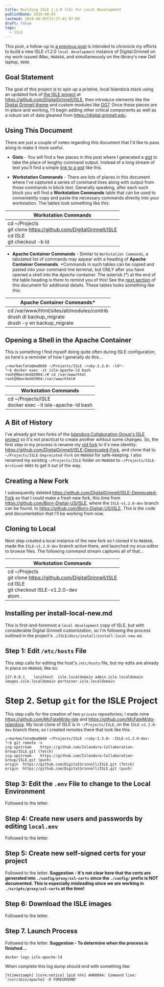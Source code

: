 ```yaml
---
title: Building ISLE 1.2.0 (ld) for Local Development
publishDate: 2019-08-05
lastmod: 2019-08-05T13:27:41-07:00
draft: false
tags:
  - ISLE
---
```


This post, a follow-up to [a previous post](https://static.grinnell.edu/blogs/McFateM/posts/021-rebuilding-isle-ld/) is intended to chronicle my efforts to build a new ISLE v1.2.0 `local development` instance of Digital.Grinnell on my work-issued iMac, `MA8660`, and simultaneously on the library's new Dell laptop, `9890`.  

## Goal Statement
The goal of this project is to spin up a pristine, local Islandora stack using an updated fork of [the ISLE project](https://github.com/Islandora-Collaboration-Group/ISLE) at https://github.com/DigitalGrinnell/ISLE, then introduce elements like the [Digital Grinnell theme](https://github.com/DigitalGrinnell/digital_grinnell_theme) and custom modules like [DG7](https://github.com/DigitalGrinnell/dg7).  Once these pieces are in-place and working, I'll begin adding other critical components as well as a robust set of data gleaned from https://digital.grinnell.edu.

## Using This Document
There are just a couple of notes regarding this document that I'd like to pass along to make it more useful.

  - **Gists** - You will find a few places in this post where I generated a [gist](https://help.github.com/en/articles/creating-gists) to take the place of lengthy command output.  Instead of a long stream of text you'll find a simple [link to a gist](https://gist.github.com/McFateM/98d09fdcc29f88ac88bf7b3cbfb8324d) like this.

  - **Workstation Commands** - There are lots of places in this document where I've captured a series of command lines along with output from those commands in block text.  Generally speaking, after each such block you will find a **Workstation Commands** table that can be used to conveniently copy and paste the necessary commands directly into your workstation. The tables look something like this:

| Workstation Commands |
| --- |
| cd ~/Projects <br/> git clone https://github.com/DigitalGrinnell/ISLE <br/> cd ISLE <br/> git checkout -b ld |

  - **Apache Container Commands** - Similar to `Workstation Commands`, a tabulated list of commands may appear with a heading of **Apache Container Commands**. \*Commands in such tables can be copied and pasted into your command line terminal, but ONLY after you have opened a shell into the _Apache_ container. The asterisk (\*) at the end of the table heading is there to remind you of this! See the [next section](#opening-a-shell-in-the-apache-container) of this document for additional details. These tables looks something like this:

| Apache Container Commands* |
| --- |
| cd /var/www/html/sites/all/modules/contrib <br/> drush dl backup_migrate <br/> drush -y en backup_migrate |

## Opening a Shell in the Apache Container
This is something I find myself doing quite often during ISLE configuration, so here's a reminder of how I generally do this...
```
╭─markmcfate@ma8660 ~/Projects/ISLE ‹ruby-2.3.0› ‹ld*›
╰─$ docker exec -it isle-apache-ld bash
root@9bec4edd3964:/# cd /var/www/html
root@9bec4edd3964:/var/www/html#
```
| Workstation Commands |
| --- |
| cd ~/Projects/ISLE <br/> docker exec -it isle-apache-ld bash |

## A Bit of History
I've already got two forks of the [Islandora Collaboration Group's ISLE project](https://github.com/Islandora-Collaboration-Group/ISLE) so it's not practical to create another wihtout some changes.  So, the first step in my process is rename my [old fork](https://github.com/DigitalGrinnell/ISLE) to it's new identity: https://github.com/DigitalGrinnell/ISLE-Deprecated-Fork, and clone that to `~/Projects/ISLE-Deprecated-Fork` on `MA8660` for safe-keeping.  I also renamed my existing `~/Projects/ISLE` folder on `MA8660` to `~/Projects/ISLE-Archived-0805` to get it out of the way.

## Creating a New Fork
I subsequently deleted https://github.com/DigitalGrinnell/ISLE-Deprecated-Fork so that I could make a fresh new fork, this time from https://github.com/Born-Digital-US/ISLE, where the `ISLE-v1.2.0-dev` branch can be found, to https://github.com/Born-Digital-US/ISLE.  This is the code and documentation that I'll be working from now.

## Cloning to Local
Next step created a local instance of the new fork so I cloned it to `MA8660`, made the `ISLE-v1.2.0-dev` branch active there, and launched my `Atom` editor to browse files. The following command stream captures all of that...

| Workstation Commands |
| --- |
| cd ~/Projects <br/> git clone https://github.com/DigitalGrinnell/ISLE <br/> cd ISLE <br/> git checkout ISLE-v1.2.0-dev <br/> atom . |

## Installing per install-local-new.md
This is first-and-foremost a `local development` copy of ISLE, but with considerable Digital Grinnell customization, so I'm following the process outlined in the project's `./ISLE/docs/install/install-local-new.md`.

## Step 1: Edit `/etc/hosts` File
This step calls for editing the host's `/etc/hosts` file, but my edits are already in place on `MA8660`, like so:
```
127.0.0.1    localhost  isle.localdomain admin.isle.localdomain images.isle.localdomain portainer.isle.localdomain
```

# Step 2. Setup `git` for the ISLE Project
This step calls for the creation of two `private` repositories; I made mine https://github.com/McFateM/dg-isle and https://github.com/McFateM/dg-islandora.  My local clone of ISLE is in `~/Projects/ISLE`, on the `ISLE-v1.2.0-dev` branch there, so I created remotes there that look like this:

```
╭─markmcfate@ma8660 ~/Projects/ISLE ‹ruby-2.3.0› ‹ISLE-v1.2.0-dev›
╰─$ git remote -v
icg-upstream	https://github.com/Islandora-Collaboration-Group/ISLE.git (fetch)
icg-upstream	https://github.com/Islandora-Collaboration-Group/ISLE.git (push)
origin	https://github.com/DigitalGrinnell/ISLE.git (fetch)
origin	https://github.com/DigitalGrinnell/ISLE.git (push)
```

## Step 3: Edit the `.env` File to change to the Local Environment
Followed to the letter.

## Step 4: Create new users and passwords by editing `local.env`
Followed to the letter.

## Step 5: Create new self-signed certs for your project
Followed to the letter.  **Suggestion - It's not clear here that the certs are generated into `./config/proxy/ssl-certs` since the `./config/` prefix is NOT documented.  This is especially misleading since we are working in `./scripts/proxy/ssl-certs` at the time!**

## Step 6: Download the ISLE images
Followed to the letter.

## Step 7. Launch Process
Followed to the letter.  **Suggestion - To determine when the process is finished...**
```
docker logs isle-apache-ld
```
When complete this log dump should end with something like:
```
[%timestamp%] [core:notice] [pid %%%] AH00094: Command line: '/usr/sbin/apache2 -D FOREGROUND'
```

<!-- This is the end of the NEW document.  What follows is from the old document...

I typically use the following command stream to clean up any Docker cruft before I begin anew.  Note: Uncomment the third line ONLY if you want to delete images and download new ones.  If you do, be patient, it could take several minutes depending on connection speed.

| Workstation Commands |
| --- |
| docker stop $(docker ps -q) <br/> docker rm -v $(docker ps -qa) <br/># docker image rm $(docker image ls -q) <br/> docker system prune --force |

## Launching the Stack
Moving to [Step 2](https://github.com/DigitalGrinnell/ISLE/blob/ld/docs/install/install-demo.md#step-2-launch-process) in the install [documentation](https://github.com/DigitalGrinnell/ISLE/blob/master/docs/install/install-demo.md) (with all the "pull" details removed) produced [this gist](https://gist.github.com/McFateM/1f45be46a5105f2fb2a9031034612722).

| Workstation Commands |
| --- |
| cd ~/Projects/ISLE <br/> time docker-compose up -d |

## Running the Drupal Installer Script
Moving on to [Step 3 according to the documentation](https://github.com/DigitalGrinnell/ISLE/blob/ld/docs/install/install-demo.md#step-3-run-install-script) is...
```
╭─markmcfate@ma8660 ~/Projects/ISLE ‹ruby-2.3.0› ‹ld*›
╰─$ time docker exec -it isle-apache-ld bash /utility-scripts/isle_drupal_build_tools/isle_islandora_installer.sh
  ...several lines removed for clarity...
Done.
'all' cache was cleared.   [success]
docker exec -it isle-apache-ld bash   0.04s user 0.03s system 0% cpu 7:52.12 total
```
| Workstation Commands |
| --- |
| cd ~/Projects/ISLE <br/> time docker exec -it isle-apache-ld bash /utility-scripts/isle_drupal_build_tools/isle_islandora_installer.sh |

It was at this point I discovered a new gem in `iTerm2`:  If you hit `Command + shift + A` the terminal will select/highlight all of the output from the last command.  Exactly what I was hoping for.  I've copied all that output and stuck it in [this gist](https://gist.github.com/McFateM/98d09fdcc29f88ac88bf7b3cbfb8324d) rather than pasting it all here.

## Testing the Site
Moving on to [Step 4 in the documentation](https://github.com/DigitalGrinnell/ISLE/blob/ld/docs/install/install-demo.md#step-4-test-the-site)...

A web browser visit to https://isle.localdomain/ shows that the standard ISLE stack is working, and I was able to successfully login as `isle` with a password of `isle`.  

## Installing the DG Theme
[Step 5 in the documentation](https://github.com/DigitalGrinnell/ISLE/blob/ld/docs/install/install-demo.md#step-4-test-the-site) calls for ingest of some sample objects, but this is where I'm departing from the script since I've done this a number of times before.

So my focus here turned to installing the [digital_grinnell_bootstrap](https://github.com/DigitalGrinnell/digital_grinnell_bootstrap) theme instead.  The process was captured to [this gist](https://gist.github.com/McFateM/516d4d8db0d7190bfed4e14874b358a8).

| Apache Container Commands* |
| --- |
| cd /var/www/html/sites/all/themes <br/> git clone https://github.com/drupalprojects/bootstrap.git <br/> chown -R islandora:www-data * <br/> cd bootstrap <br/> git checkout 7.x-3.x <br/> drush -y en bootstrap <br/> mkdir -p /var/www/html/sites/default/themes <br/> cd /var/www/html/sites/default/themes <br/> git clone https://github.com/DigitalGrinnell/digital_grinnell_bootstrap.git <br/> chown -R islandora:www-data * <br/> cd digital_grinnell_bootstrap <br/> drush -y pm-enable digital_grinnell_bootstrap <br/> drush vset theme_default digital_grinnell_bootstrap |

Success! The theme is in place and active on my [ISLE.localdomain](https://ISLE.localdomain) site.  Just one more tweak here...

I visited https://isle.localdomain/#overlay=admin/appearance/settings/digital_grinnell_bootstrap and made sure ONLY the following boxes are checked:

  - Logo
  - Shortcut Icon
  - Use the default logo
  - Use the default shortcut icon

All other theme settings should be default values and need not be changed.

A visit to [the site](https://isle.localdomain) with a refresh showed that this worked!

Next, I attempted to dump my production Drupal database and restore it to [ISLE.localdomain](https://ISLE.localdomain) as chronicled in the next sections.

## Install the Islandora Multi-Importer (IMI)
It's important that we take this step BEFORE any that follow, otherwise the module will not install properly. The result is captured in [this gist](https://gist.github.com/McFateM/d8e7694032298e0518a88b3370872db8).

| Apache Container Commands* |
| --- |
| cd /var/www/html/sites/all/modules/islandora <br/> git clone https://github.com/mnylc/islandora_multi_importer.git <br/> chown -R islandora:www-data * <br/> cd islandora_multi_importer <br/> composer install <br/> drush -y en islandora_multi_importer <br/> |

## Install the Missing *Backup and Migrate* Module
The *Backup and Migrate* module will be needed to quickly get our new ISLE configured as we'd like.  Install it like so:
```
╭─markmcfate@ma8660 ~/Projects/ISLE ‹ruby-2.3.0› ‹ld*›
╰─$ docker exec -it isle-apache-ld bash
root@9bec4edd3964:/# cd /var/www/html/sites/all/modules/contrib
root@9bec4edd3964:/var/www/html/sites/all/modules/contrib# drush dl backup_migrate
Project backup_migrate (7.x-3.6) downloaded to /var/www/html/sites/all/modules/contrib/backup_migrate.                                         [success]
root@9bec4edd3964:/var/www/html/sites/all/modules/contrib# drush -y en backup_migrate
The following extensions will be enabled: backup_migrate
Do you really want to continue? (y/n): y
backup_migrate was enabled successfully.   [ok]
backup_migrate defines the following permissions: access backup and migrate, perform backup, access backup files, delete backup files, restore from backup, administer backup and migrate
root@9bec4edd3964:/var/www/html/sites/all/modules/contrib#
```
| Apache Container Commands* |
| --- |
| cd /var/www/html/sites/all/modules/contrib <br/> drush dl backup_migrate <br/> drush -y en backup_migrate |

## Backup and Restore the Database Using *Backup and Migrate*

From the `https://digital.grinnell.edu` (production) site...

  - Login as `System Admin`
  - From the `Development` menu (on the right) select `Clear Cache`
  - On the home page (https://digital.grinnell.edu), scroll to the bottom of the right-hand column.
  - Use the `Quick Backup` dialog, with all the defaults, to create and download a fresh backup.

Alternatively, you could...

  - Navigate to https://digital.grinnell.edu/admin/config/system/backup_migrate/export/advanced
  - In the `Load Settings` box select `Default Settings w/ Users`
  - Click `Backup now` to backup the site
  - Click `Save` to save the file to your workstation `Downloads` folder

In the `isle.localdomain` site...

  - Visit https://isle.localdomain/#overlay=admin/config/system/backup_migrate/restore
  - Click the `Restore`
  - Select the `Restore from an uploaded file` option
  - Click `Browse` in the `Upload a Backup File`
  - Navigate to your workstation `Downloads` folder and choose the backup file created moments ago
  - Click `Restore now`
  - Navigate your browser back to `https://isle.localdomain/`
  - Take note of any warnings or errors that may be present.

## Restore Results...Lots of Warnings

OK, so when I did all of the above backup/restore process what I got back in the "Navigate your browser..." step was a dreaded WSOD, a white-screen-of-death. Without panic I very calmly (so I lied a little) returned to my terminal and the shell open in the *Apache* container and:

```
root@9bec4edd3964:/var/www/html/sites/all/modules/contrib# cd /var/www/html/sites/default
root@9bec4edd3964:/var/www/html/sites/default# drush cc all
  ...numerous lines of output removed for clarity...
'all' cache was cleared.
```

| Apache Container Commands* |
| --- |
| cd /var/www/html/sites/default <br/> drush cc all |

This returned a number of warnings about missing modules and such.  No matter, that was to be expected.  So I returned to my browser and did a refresh... the site came back up, and presented a more-readable litany of warnings than did `drush cc all`.  The list of warnings is shown in [this gist](https://gist.github.com/McFateM/bb3502c810e27fb1c5149790c39f4ccc).

The remedy for most of these missing bits was to do the following while still in my open *Apache* terminal/shell:

```
root@9bec4edd3964:/var/www/html/sites/default# drush dl masquerade announcements email git_deploy maillog r4032login smtp views_bootstrap field_group
  ...numerous lines of output removed for clarity...
Project masquerade (7.x-1.0-rc7) downloaded to /var/www/html/sites/all/modules/contrib/masquerade.   [success]
Project announcements (7.x-1.x-dev) downloaded to /var/www/html/sites/all/modules/contrib/announcements.   [success]
Project email (7.x-1.3) downloaded to /var/www/html/sites/all/modules/contrib/email.   [success]
Project git_deploy (7.x-1.x-dev) downloaded to /var/www/html/sites/all/modules/contrib/git_deploy.   [success]
Project maillog (7.x-1.0-alpha1) downloaded to /var/www/html/sites/all/modules/contrib/maillog.   [success]
Project r4032login (7.x-1.8) downloaded to /var/www/html/sites/all/modules/contrib/r4032login.   [success]
Project smtp (7.x-1.7) downloaded to /var/www/html/sites/all/modules/contrib/smtp.   [success]
Project views_bootstrap (7.x-3.2) downloaded to /var/www/html/sites/all/modules/contrib/views_bootstrap.   [success]
root@9bec4edd3964:/var/www/html/sites/default# drush cc all
  ...numerous lines of output removed for clarity...
'all' cache was cleared.
```
| Apache Container Commands* |
| --- |
| cd /var/www/html/sites/default <br/> drush dl masquerade announcements email git_deploy maillog r4032login smtp views_bootstrap <br/> drush cc all |

Visiting the [site](https://isle.localdomain) again shows that all of the *Drupal* missing modules are happy now, but there are still a number of *Islandora* bits missing. After removing any redundant messages I was left with:

```
   User warning: The following module is missing from the file system: dg7. For information about how to fix this, see the documentation page. in _drupal_trigger_error_with_delayed_logging() (line 1156 of /var/www/html/includes/bootstrap.inc).
   User warning: The following module is missing from the file system: idu. For information about how to fix this, see the documentation page. in _drupal_trigger_error_with_delayed_logging() (line 1156 of /var/www/html/includes/bootstrap.inc).
   User warning: The following module is missing from the file system: islandora_binary_object. For information about how to fix this, see the documentation page. in _drupal_trigger_error_with_delayed_logging() (line 1156 of /var/www/html/includes/bootstrap.inc).
   User warning: The following module is missing from the file system: islandora_collection_search. For information about how to fix this, see the documentation page. in _drupal_trigger_error_with_delayed_logging() (line 1156 of /var/www/html/includes/bootstrap.inc).
   User warning: The following module is missing from the file system: islandora_mods_display. For information about how to fix this, see the documentation page. in _drupal_trigger_error_with_delayed_logging() (line 1156 of /var/www/html/includes/bootstrap.inc).
   User warning: The following module is missing from the file system: islandora_multi_importer. For information about how to fix this, see the documentation page. in _drupal_trigger_error_with_delayed_logging() (line 1156 of /var/www/html/includes/bootstrap.inc).
   User warning: The following module is missing from the file system: islandora_oralhistories. For information about how to fix this, see the documentation page. in _drupal_trigger_error_with_delayed_logging() (line 1156 of /var/www/html/includes/bootstrap.inc).
   User warning: The following module is missing from the file system: islandora_pdfjs_reader. For information about how to fix this, see the documentation page. in _drupal_trigger_error_with_delayed_logging() (line 1156 of /var/www/html/includes/bootstrap.inc).
   User warning: The following module is missing from the file system: islandora_solr_collection_view. For information about how to fix this, see the documentation page. in _drupal_trigger_error_with_delayed_logging() (line 1156 of /var/www/html/includes/bootstrap.inc).
   User warning: The following module is missing from the file system: transcripts_ui. For information about how to fix this, see the documentation page. in _drupal_trigger_error_with_delayed_logging() (line 1156 of /var/www/html/includes/bootstrap.inc).
```

Next steps and sections, still working "off-script", will install all of these missing parts.  

## Installing the Missing Islandora/Custom Bits
If I recall correctly, all of the missing Islandora and custom modules listed above can be found in the *Apache* container on *DGDocker1*, our production instance of ISLE, at `/var/www/html/sites/all/modules/islandora`.  So I started this process by opening a new shell in the aforementioned container on *DGDocker1* like so:
```
╭─mcfatem@dgdocker1 ~
╰─$ docker exec -it isle-apache-dg bash
root@90ae0691e764:/# cd /var/www/html/sites/all/modules/islandora
root@90ae0691e764:/var/www/html/sites/all/modules/islandora# l
dg7/                                    islandora_multi_importer/            islandora_solution_pack_compound/
idu/                                    islandora_oai/                       islandora_solution_pack_disk_image/
islandora/                              islandora_object_lock/               islandora_solution_pack_entities/
islandora_bagit/                        islandora_ocr/                       islandora_solution_pack_image/
islandora_batch/                        islandora_openseadragon/             islandora_solution_pack_large_image/
islandora_binary_object/                islandora_paged_content/             islandora_solution_pack_newspaper/
islandora_book_batch/                   islandora_pathauto/                  islandora_solution_pack_oralhistories/
islandora_bookmark/                     islandora_pdfjs/                     islandora_solution_pack_pdf/
islandora_checksum/                     islandora_pdfjs_reader/              islandora_solution_pack_video/
islandora_checksum_checker/             islandora_premis/                    islandora_solution_pack_web_archive/
islandora_collection_search/            islandora_scholar/                   islandora_sync/
islandora_context/                      islandora_simple_workflow/           islandora_videojs/
islandora_feeds/                        islandora_solr_collection_view/      islandora_webform/
islandora_fits/                         islandora_solr_facet_pages/          islandora_xacml_editor/
islandora_image_annotation/             islandora_solr_metadata/             islandora_xml_forms/
islandora_importer/                     islandora_solr_search/               islandora_xmlsitemap/
islandora_internet_archive_bookreader/  islandora_solr_views/                islandora_xquery/
islandora_jwplayer/                     islandora_solution_pack_audio/       objective_forms/
islandora_marcxml/                      islandora_solution_pack_book/        php_lib/
```
| Apache Container Commands* |
| --- |
| cd /var/www/html/sites/all/modules/islandora <br/> ls |

My recollection has been confirmed!  So the next step was to visit each missing module's folder to see what *git* `remote` each is tied to, like so:

```
root@90ae0691e764:/var/www/html/sites/all/modules/islandora# cd dg7; git remote -v
origin	https://github.com/DigitalGrinnell/dg7.git (fetch)
origin	https://github.com/DigitalGrinnell/dg7.git (push)
root@90ae0691e764:/var/www/html/sites/all/modules/islandora/dg7# cd ../idu; git remote -v
origin	https://github.com/DigitalGrinnell/idu.git (fetch)
origin	https://github.com/DigitalGrinnell/idu.git (push)
root@90ae0691e764:/var/www/html/sites/all/modules/islandora/idu# cd ../islandora_binary_object/; git remote -v
origin	git://github.com/discoverygarden/islandora_binary_object.git (fetch)
origin	git://github.com/discoverygarden/islandora_binary_object.git (push)
root@90ae0691e764:/var/www/html/sites/all/modules/islandora/islandora_binary_object# cd ../islandora_collection_search/; git remote -v
origin	https://github.com/discoverygarden/islandora_collection_search (fetch)
origin	https://github.com/discoverygarden/islandora_collection_search (push)
root@90ae0691e764:/var/www/html/sites/all/modules/islandora/islandora_collection_search# cd ../islandora_mods_display/; git remote -v
origin	https://github.com/DigitalGrinnell/islandora_mods_display.git (fetch)
origin	https://github.com/DigitalGrinnell/islandora_mods_display.git (push)
root@90ae0691e764:/var/www/html/sites/all/modules/islandora/islandora_mods_display# cd ../islandora_solution_pack_oralhistories/; git remote -v
origin	https://github.com/Islandora-Labs/islandora_solution_pack_oralhistories.git (fetch)
origin	https://github.com/Islandora-Labs/islandora_solution_pack_oralhistories.git (push)
root@90ae0691e764:/var/www/html/sites/all/modules/islandora/islandora_solution_pack_oralhistories# cd ../islandora_pdfjs_reader/; git remote -v
origin	git://github.com/nhart/islandora_pdfjs_reader.git (fetch)
origin	git://github.com/nhart/islandora_pdfjs_reader.git (push)
root@90ae0691e764:/var/www/html/sites/all/modules/islandora/islandora_pdfjs_reader# cd ../islandora_solr_collection_view/; git remote -v
origin	https://github.com/Islandora-Labs/islandora_solr_collection_view.git (fetch)
origin	https://github.com/Islandora-Labs/islandora_solr_collection_view.git (push)
```
| Apache Container Commands (on PRODUCTION ISLE only!)* |
| --- |
| cd /var/www/html/sites/all/modules/islandora <br/> cd dg7; git remote -v <br/> cd ../idu; git remote -v <br/> cd ../islandora_binary_object/; git remote -v <br/> cd ../islandora_collection_search/; git remote -v <br/> cd ../islandora_mods_display/; git remote -v <br/> cd ../islandora_solution_pack_oralhistories/; git remote -v <br/> cd ../islandora_pdfjs_reader/; git remote -v <br/> cd ../islandora_solr_collection_view/; git remote -v <br/>|

Note that I did NOT bother with the `islandora_multi_importer` (IMI) directory since I know for a fact that IMI requires installation via *Composer*. I also didn't bother looking for `transcript_ui` because it is a known sub-module of `islandora_solution_pack_oralhistories`.

It looks like all of the others can just be cloned using *git*, like so:
```
root@9bec4edd3964:/var/www/html/sites/all/modules/islandora# git clone https://github.com/DigitalGrinnell/dg7.git
Cloning into 'dg7'...
remote: Enumerating objects: 305, done.
remote: Total 305 (delta 0), reused 0 (delta 0), pack-reused 305
Receiving objects: 100% (305/305), 184.14 KiB | 845.00 KiB/s, done.
Resolving deltas: 100% (186/186), done.
root@9bec4edd3964:/var/www/html/sites/all/modules/islandora# git clone https://github.com/DigitalGrinnell/idu.git
Cloning into 'idu'...
remote: Enumerating objects: 27, done.
remote: Counting objects: 100% (27/27), done.
remote: Compressing objects: 100% (22/22), done.
remote: Total 27 (delta 8), reused 23 (delta 4), pack-reused 0
Unpacking objects: 100% (27/27), done.
root@9bec4edd3964:/var/www/html/sites/all/modules/islandora# git clone git://github.com/discoverygarden/islandora_binary_object.git
Cloning into 'islandora_binary_object'...
remote: Enumerating objects: 44, done.
remote: Counting objects: 100% (44/44), done.
remote: Compressing objects: 100% (35/35), done.
remote: Total 623 (delta 17), reused 26 (delta 7), pack-reused 579
Receiving objects: 100% (623/623), 137.23 KiB | 1.48 MiB/s, done.
Resolving deltas: 100% (317/317), done.
root@9bec4edd3964:/var/www/html/sites/all/modules/islandora# git clone https://github.com/discoverygarden/islandora_collection_search
Cloning into 'islandora_collection_search'...
remote: Enumerating objects: 24, done.
remote: Counting objects: 100% (24/24), done.
remote: Compressing objects: 100% (21/21), done.
remote: Total 428 (delta 9), reused 14 (delta 3), pack-reused 404
Receiving objects: 100% (428/428), 81.40 KiB | 622.00 KiB/s, done.
Resolving deltas: 100% (201/201), done.
root@9bec4edd3964:/var/www/html/sites/all/modules/islandora# git clone https://github.com/DigitalGrinnell/islandora_mods_display.git
Cloning into 'islandora_mods_display'...
remote: Enumerating objects: 1, done.
remote: Counting objects: 100% (1/1), done.
remote: Total 91 (delta 0), reused 0 (delta 0), pack-reused 90
Unpacking objects: 100% (91/91), done.
root@9bec4edd3964:/var/www/html/sites/all/modules/islandora# git clone https://github.com/Islandora-Labs/islandora_solution_pack_oralhistories.git
Cloning into 'islandora_solution_pack_oralhistories'...
remote: Enumerating objects: 3402, done.
remote: Total 3402 (delta 0), reused 0 (delta 0), pack-reused 3402
Receiving objects: 100% (3402/3402), 11.18 MiB | 9.15 MiB/s, done.
Resolving deltas: 100% (1377/1377), done.
root@9bec4edd3964:/var/www/html/sites/all/modules/islandora# git clone git://github.com/nhart/islandora_pdfjs_reader.git
Cloning into 'islandora_pdfjs_reader'...
remote: Enumerating objects: 298, done.
remote: Total 298 (delta 0), reused 0 (delta 0), pack-reused 298
Receiving objects: 100% (298/298), 83.65 KiB | 764.00 KiB/s, done.
Resolving deltas: 100% (145/145), done.
root@9bec4edd3964:/var/www/html/sites/all/modules/islandora# git clone https://github.com/Islandora-Labs/islandora_solr_collection_view.git
Cloning into 'islandora_solr_collection_view'...
remote: Enumerating objects: 131, done.
remote: Total 131 (delta 0), reused 0 (delta 0), pack-reused 131
Receiving objects: 100% (131/131), 31.64 KiB | 568.00 KiB/s, done.
Resolving deltas: 100% (70/70), done.
root@9bec4edd3964:/var/www/html/sites/all/modules/islandora# chown -R islandora:www-data *
```

| Apache Container Commands* |
| --- |
| cd /var/www/html/sites/all/modules/islandora <br/> git clone https://github.com/DigitalGrinnell/dg7.git <br/> git clone https://github.com/DigitalGrinnell/idu.git <br/> # git clone git://github.com/discoverygarden/islandora_binary_object.git <br/> git clone https://github.com/discoverygarden/islandora_collection_search <br/> git clone https://github.com/DigitalGrinnell/islandora_mods_display.git <br/> git clone https://github.com/Islandora-Labs/islandora_solution_pack_oralhistories.git <br/> # git clone git://github.com/nhart/islandora_pdfjs_reader.git <br/> git clone https://github.com/Islandora-Labs/islandora_solr_collection_view.git <br/> chown -R islandora:www-data *<br/> cd /var/www/html/sites/default <br/> drush cc all <br/> |

The last command line above was required to bring ALL of the new modules' ownership into line with everything else in [ISLE.localdomain](https://isle.localdomain).  Also note that two of the lines, for `islandora_binary_object` and `islandora_pdfjs_reader`, are commented out because of known issues with installation of those modules.

## Temporarily Eliminate Warnings
So the [site](https://isle.localdomain) is still issuing a few annoying warnings about missing pieces.  In order to turn them off, for now, just do this:

| Apache Container Commands* |
| --- |
| cd /var/www/html/sites/default <br/> drush -y dis islandora_binary_object islandora_pdfjs_reader <br/> drush sqlq "DELETE FROM system WHERE name = 'islandora_binary_object' AND type = 'module';" <br/> drush sqlq "DELETE FROM system WHERE name = 'islandora_pdfjs_reader' AND type = 'module';" <br/> drush cc all |

# Building ISLE-DG-Essentials
The remaining critical step here involves packaging all of the customization of underlying services like FEDORA, FEDORAGSearch, and Solr, that exist for _Digital Grinnell_.  All of the necessary customization is already in play on _DGDocker1_, where ISLE is currently running in production. My approach to this step was to:

  1. Make a local clone of https://github.com/DigitalGrinnell/RepositoryX.git as `~/Projects/ISLE-DG-Essentials`.  
  2. Checkout the `ISLE-ld` branch of this new clone; that's the branch that holds all my work from early 2019.  
  3. Remove _git_ from control of the new cloned repository.  This should leave just the latest `ISLE-ld` work in place.  
  4. Make a new, empty, private _Github_ project at https://github.com/McFateM/ISLE-DG-Essentials.  
  5. Push the local clone to the new _Github_ repo for long-term development and deployment.  
  6. Update the `README.md` document in the new repo to reflect proper use of the project.  

| Workstation Commands |
| --- |
| cd ~/Projects <br/> git clone https://github.com/DigitalGrinnell/RepositoryX.git ISLE-DG-Essentials <br/> cd ISLE-DG-ESSENTIALS <br/> git checkout ISLE-ld <br/> rm -fr .git <br/> git init <br/> git remote add origin https://github.com/McFateM/ISLE-DG-Essentials.git <br/> git add -A <br/> git commit -m "First commit (from old DigitalGrinnell/RepositoryX repo)" <br/> git push -u origin master |

| Important! |
| --- |
| See https://github.com/McFateM/ISLE-DG-Essentials/blob/master/README.md for much more detail. |

# Spinning up isle.localdomain
I put an updated copy of `docker-compose.override.yml` into the `ld` branch of my new [ISLE repo](https://github.com/McFateM/ISLE) so all that's needed now is to visit the local clone of that project, bring it down, and back up again like so:

| Workstation Commands |
| --- |
| cd ~/Projects/ISLE <br/> git checkout ld <br/> docker-compose stop <br/> docker-compose up -d |

It may take a few minutes for the site to come up.  Be patient and after a short break (5 minutes?) visit https://isle.localdomain to see the new site.

# Connecting to FEDORA
The aforementioned `docker-compose.override.yml` file in the `ld` branch of my https://github.com/McFateM/ISLE project includes 3 lines that direct _FEDORA_ and _FGSearch_ to use the mounted and pre-configured `/Volumes/DG-FEDORA` USB stick for object storage. The commands and process required to use the USB stick are presented here.

## Insert the DG-FEDORA USB Stick
To restore the *Fedora* repository from a previous build just insert the USB stick labeled `DG-FEDORA`.  On a Mac the USB stick should automatically mount as `/Volumes/DG-FEDORA`, and our `docker-compose.override.yml` file should connect this folder to our *Fedora* container to serve as our object repository.  However, by default the USB stick will be mounted `read-only`, and that won't work nicely.  

## Re-Mount the `DG-FEDORA` Stick as Read-Write
To make the `DG-FEDORA` stick writable do this:

| Workstation Commands |
| --- |
| sudo mount -u -w /Volumes/DG-FEDORA |

In this command `-u` modifies the status of the mounted filesystem, and `-w` mounts the filesystem as read-write.  The next steps will follow a documented process to re-index everything as needed.

Note that even with this change you will still get the following error when trying to update the _FEDORA_ `Resource Index` (RI):

```
Rebuilding...
java.lang.UnsupportedOperationException: This MulgaraConnector is read-only!
```

To get around this problem, permanently, I've modified the `docker-compose.override.yml` file to keep the `RI` off of the USB stick.  Not convenient, but apparently necessary.

## Re-Index DG-FEDORA and Solr
To re-index the *Fedora* repository on the aforementioned USB stick, follow the documented guidance at:
https://islandora-collaboration-group.github.io/ISLE/migrate/reindex-process/.

### Shutdown FEDORA Using Method 2
You must stop the _FEDORA_ and _FGSearch_ services before proceeding with re-index operations.  Proceed as directed in [the document](https://islandora-collaboration-group.github.io/ISLE/migrate/reindex-process/), `Shutdown FEDORA Method 2` with username `admin` and a password of `isle_admin`.

| Workstation Commands |
| --- |
| docker exec -it isle-fedora-ld bash |

| _FEDORA_ Container Commands |
| --- |  
| wget "http://admin:isle_admin:8080/manager/text/stop?path=/fedora" -O - -q |

### Reindex FEDORA RI (1 of 3)
Proceed as directed in [the document](https://islandora-collaboration-group.github.io/ISLE/migrate/reindex-process/), step 1 of 3.  Shell into the _FEDORA_ container and issue the _FEDORA_ commands documented here.

| Workstation Commands |
| --- |
| docker exec -it isle-fedora-ld bash |

| _FEDORA_ Container Commands |
| --- |  
| cd /usr/local/fedora/server/bin <br/> /bin/sh fedora-rebuild.sh -r org.fcrepo.server.resourceIndex.ResourceIndexRebuilder > /usr/local/tomcat/logs/fedora_ri.log 2>&1 |

Note: Remove the `2>&1` suffix if you want to allow all warning and error messages to display immediately on-screen.

### Reindex SQL Database (2 of 3)
Proceed as directed in [the document](https://islandora-collaboration-group.github.io/ISLE/migrate/reindex-process/), step 2 of 3.  The _MySQL_ `root` password is: `ild_mysqlrt_2018`.

| _FEDORA_ Container Commands |
| --- |  
| mysql -h mysql -u root -pild_mysqlrt_2018 |

| _MySQL_ Prompt Commands |
| --- |  
| use fedora3; <br/> show tables; <br/> truncate table dcDates; <br/> truncate table doFields; <br/> truncate table doRegistry; <br/> truncate table fcrepoRebuildStatus; <br/> truncate table modelDeploymentMap; <br/> truncate table pidGen; <br/> exit |

| _FEDORA_ Container Commands |
| --- |  
| cd /usr/local/fedora/server/bin <br/> /bin/sh fedora-rebuild.sh -r org.fcrepo.server.resourceIndex.ResourceIndexRebuilder > /usr/local/tomcat/logs/fedora_ri.log 2>&1 |

The last command block is indeed a repeat of step 1.  It rebuilds the index after a number of tables have been truncated in _FEDORA_'s _MySQL_ database.

### Reindex Solr (3 of 3)

| Important! |
| --- |
| Although it is NOT documented (as of July 10, 2019) you **must restart _FEDORA_ prior to running these commands! |

| _FEDORA_ Container Commands |
| --- |  
| wget "http://admin:isle_admin:8080/manager/text/start?path=/fedora" -O - -q |

Now, proceed as directed in [the document](https://islandora-collaboration-group.github.io/ISLE/migrate/reindex-process/), step 3 of 3.  The `fgsAdmin` password is: `ild_fgs_admin_2018`

| Workstation Commands |
| --- |
| docker exec -it isle-fedora-ld bash |

| _FEDORA_ Container Commands |
| --- |  
| cd /usr/local/tomcat/webapps/fedoragsearch/client <br/> /bin/sh runRESTClient.sh localhost:8080 updateIndex fromFoxmlFiles |

## Check Your Status
At this point in the process I had a working local ISLE instance that looks and behaves almost exactly like _Digital.Grinnell_.  That's great!  But not perfect.  8^(  I also noted that there were NO oral history objects in my portable _FEDORA_ repository yet, and when I tried to add one I got a host of warnings.  So, I decided to pay a visit to https://isle.localdomain/admin/reports/status, the _Drupal_ site status report.  That report did flag a host of issues, mostly related to my `private file system`.  The full report is captured in [this gist](https://gist.github.com/McFateM/c5ea76f38c06971df32dcdaf90d61b45).

To correct the most pressing problem, the lack of a `private file system`, try this:

| Workstation Commands |
| --- |
| cd ~/Projects/ISLE <br/> docker exec -it isle-apache-ld bash |  

| Apache Container Commands |
| --- |
| cd /var/www <br/> mkdir private <br/> chown islandora:www-data private <br/> chmod 774 private <br/> cd /var/www/html/sites/default <br/> drush cc all |

Now revisit http://isle.localdomain/admin/reports/status and refresh your browser to see if this has fixed one or more issues.  In my case, multiple issues were resolved by taking this action.  However, one critical issue remained:
```
Error - Database updates -	Out of date
Some modules have database schema updates to install. You should run the database update script immediately.
```

I opened the [database update script](https://isle.localdomain/update.php?op=info) in my browser and used it to run all pending updates, 7 of them.  I then returned to the site's [home page](http://isle.localdomain) and used the `Clear Cache` link in the right-hand margin (under the `Development` menu heading) to refresh the cache.  Then I re-visited the [status report](http://isle.localdomain/admin/reports/status) for one more check.  Only the inconsequential `Glip Library` and `HTTP request status` warnings remain.

## Ingest an Oral History with Transcription
My `DG-FEDORA` USB stick is still read/write mounted at `/Volumes/DG-FEDORA` so I put a copy of one transcribed oral history interview package (an entire directory of files) titled `Lynne_Simcox_64` on the stick.  Ingest of this content went something like this:

  - Open https://isle.localdomain/islandora/object/grinnell:alumni-oral-histories/manage
  - Click the `Add an object to this Collection` link
  - I entered minimal metadata (only the `Title` is required) and clicked `Next`
  - At the `Video or Audio` prompt I browsed and selected the `Lynne_Simcox_64.MP3` file in `/Volumes/DG-FEDORA/Lynne_Simcox_64`, then clicked `Upload`
  - Under the `Trasncript file` prompt I browsed and selected `Lynne_Simcox_64_transcript.xml` from the same directory and clicked `Upload`
  - Finally, I clicked `Ingest` and waited for a couple of minutes for the magic to happen

What I got in the end were these messages:

```
    Derivatives successfully created.
    "Lynne Simcox '64" (ID: grinnell:25497) has been ingested.
```

...plus an ominous message stating: ` This transcript is still being processed for display.`  That's the "error" I am trying to debug/eliminate now, but since that debugging is not part of a "normal" spin-up of _ISLE_, I'm going to document it in a future blog post (starting minutes from now).

And that's a wrap.  Until next time...

-->
